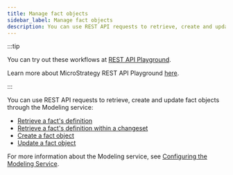 ```yaml
---
title: Manage fact objects
sidebar_label: Manage fact objects
description: You can use REST API requests to retrieve, create and update fact objects through the Modeling service.
---
```


:::tip

You can try out these workflows at [REST API Playground](https://www.postman.com/microstrategysdk/workspace/microstrategy-rest-api/folder/16131298-d9b59a86-7b75-4cea-be1c-941dae6f4b08?ctx=documentation).

Learn more about MicroStrategy REST API Playground [here](/docs/getting-started/playground.md).

:::

You can use REST API requests to retrieve, create and update fact objects through the Modeling service:

- [Retrieve a fact's definition](./retrieve-a-facts-definition.md)
- [Retrieve a fact's definition within a changeset](./retrieve-a-facts-definition-within-a-changeset.md)
- [Create a fact object](./create-a-fact-object.md)
- [Update a fact object](./update-a-fact-object.md)

For more information about the Modeling service, see [Configuring the Modeling Service](https://www2.microstrategy.com/producthelp/Current/InstallConfig/en-us/Content/modeling_service.htm).
